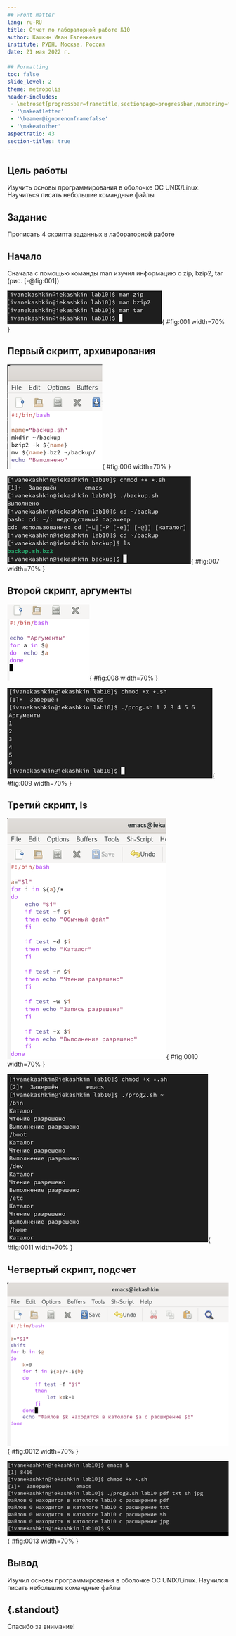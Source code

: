 ```yaml
---
## Front matter
lang: ru-RU
title: Отчет по лабораторной работе №10
author: Кашкин Иван Евгеньевич
institute: РУДН, Москва, Россия
date: 21 мая 2022 г.

## Formatting
toc: false
slide_level: 2
theme: metropolis
header-includes: 
 - \metroset{progressbar=frametitle,sectionpage=progressbar,numbering=fraction}
 - '\makeatletter'
 - '\beamer@ignorenonframefalse'
 - '\makeatother'
aspectratio: 43
section-titles: true
---
```


## Цель работы 

Изучить основы программирования в оболочке ОС UNIX/Linux. Научиться писать небольшие командные файлы

## Задание

Прописать 4 скрипта заданных в лабораторной работе

## Начало 

Сначала с помощью команды man изучил информацию о zip, bzip2, tar (рис. [-@fig:001])

![Команда man](image/4.png){ #fig:001 width=70% }

## Первый скрипт, архивирования

![Ввод скрипта](image/6.png){ #fig:006 width=70% }

![chmod и запуск](image/7.png){ #fig:007 width=70% }

## Второй скрипт, аргументы
  
![Второй скрипт](image/8.png){ #fig:008 width=70% }

![chmod и запуск](image/9.png){ #fig:009 width=70% }

## Третий скрипт, ls 

![Третий скрипт](image/10.png){ #fig:0010 width=70% }

![chmod и запуск](image/11.png){ #fig:0011 width=70% }

## Четвертый скрипт, подсчет

![Четвертый скрипт](image/12.png){ #fig:0012 width=70% }

![chmod и запуск](image/13.png){ #fig:0013 width=70% }


## Вывод

Изучил основы программирования в оболочке ОС UNIX/Linux. Научился писать небольшие командные файлы

## {.standout}

Спасибо за внимание!
